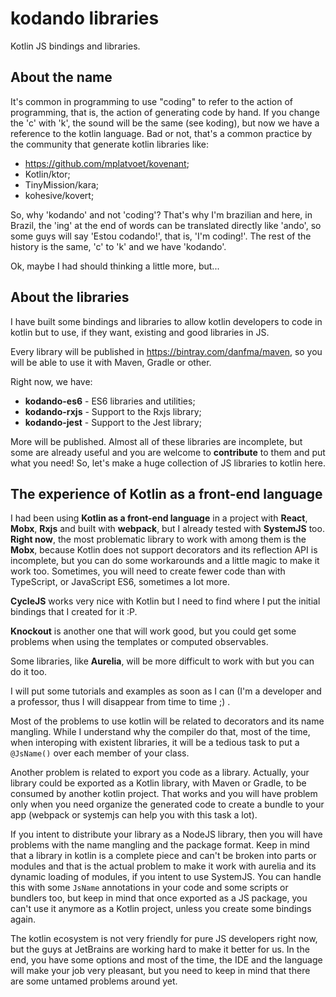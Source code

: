 # kodando libraries

Kotlin JS bindings and libraries.

## About the name

It's common in programming to use "coding" to refer to the action of programming, 
that is, the action of generating code by hand. If you change the 'c' with 'k', the
sound will be the same (see koding), but now we have a reference to the kotlin language. 
Bad or not, that's a common practice by the community that generate kotlin libraries like:

* https://github.com/mplatvoet/kovenant;
* Kotlin/ktor;
* TinyMission/kara;
* kohesive/kovert;
  
So, why 'kodando' and not 'coding'? That's why I'm brazilian and here, in Brazil, the 'ing' at
the end of words can be translated directly like 'ando', so some guys will say 'Estou codando!',
that is, 'I'm coding!'. The rest of the history is the same, 'c' to 'k' and we have 'kodando'.

Ok, maybe I had should thinking a little more, but...


## About the libraries

I have built some bindings and libraries to allow kotlin developers to code in kotlin but to use,
if they want, existing and good libraries in JS.

Every library will be published in https://bintray.com/danfma/maven, so you will be able to use
it with Maven, Gradle or other.

Right now, we have:

* **kodando-es6** - ES6 libraries and utilities;
* **kodando-rxjs** - Support to the Rxjs library;
* **kodando-jest** - Support to the Jest library;

More will be published. Almost all of these libraries are incomplete, but some are already useful 
and you are welcome to **contribute** to them and put what you need! So, let's make a huge
collection of JS libraries to kotlin here.


## The experience of Kotlin as a front-end language

I had been using **Kotlin as a front-end language** in a project with **React**, **Mobx**, **Rxjs** and 
built with **webpack**, but I already tested with **SystemJS** too. **Right now**, the most problematic library to 
work with among them is the **Mobx**, because Kotlin does not support decorators and its reflection API is incomplete, 
but you can do some workarounds and a little magic to make it work too. Sometimes, you will need to create fewer code 
than with TypeScript, or JavaScript ES6, sometimes a lot more.

**CycleJS** works very nice with Kotlin but I need to find where I put the initial bindings that I created for it :P.

**Knockout** is another one that will work good, but you could get some problems when using the templates or computed 
observables. 

Some libraries, like **Aurelia**, will be more difficult to work with but you can do it too. 

I will put some tutorials and examples as soon as I can 
(I'm a developer and a professor, thus I will disappear from time to time ;) .

Most of the problems to use kotlin will be related to decorators and its name mangling. While I understand why the 
compiler do that, most of the time, when interoping with existent libraries, it will be a tedious task to put 
a `@JsName()` over each member of your class.

Another problem is related to export you code as a library. Actually, your library could be exported as a Kotlin library,
with Maven or Gradle, to be consumed by another kotlin project. That works and you will have problem only when you 
need organize the generated code to create a bundle to your app (webpack or systemjs can help you with this task a lot).

If you intent to distribute your library as a NodeJS library, then you will have problems with the name mangling and
the package format. Keep in mind that a library in kotlin is a complete piece and can't be broken into parts or modules 
and that is the actual problem to make it work with aurelia and its dynamic loading of modules, if you intent to use 
SystemJS. You can handle this with some `JsName` annotations in your code and some scripts or bundlers too, 
but keep in mind that once exported as a JS package, you can't use it anymore as a Kotlin project, unless you create some
bindings again.

The kotlin ecosystem is not very friendly for pure JS developers right now, but the guys at JetBrains 
are working hard to make it better for us. In the end, you have some options and most of the time, 
the IDE and the language will make your job very pleasant, but
you need to keep in mind that there are some untamed problems around yet.
